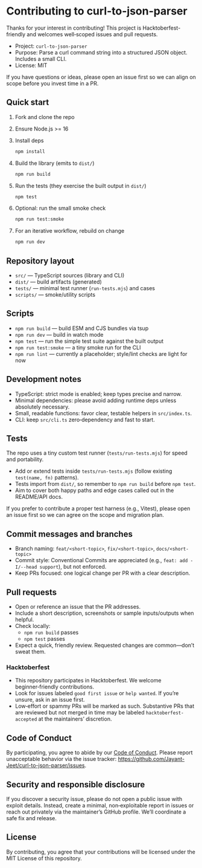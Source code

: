 # Contributing to curl-to-json-parser

Thanks for your interest in contributing! This project is Hacktoberfest-friendly and welcomes well‑scoped issues and pull requests.

- Project: `curl-to-json-parser`
- Purpose: Parse a curl command string into a structured JSON object. Includes a small CLI.
- License: MIT

If you have questions or ideas, please open an issue first so we can align on scope before you invest time in a PR.

## Quick start

1. Fork and clone the repo
2. Ensure Node.js >= 16
3. Install deps

   ```cmd
   npm install
   ```

4. Build the library (emits to `dist/`)

   ```cmd
   npm run build
   ```

5. Run the tests (they exercise the built output in `dist/`)

   ```cmd
   npm test
   ```

6. Optional: run the small smoke check

   ```cmd
   npm run test:smoke
   ```

7. For an iterative workflow, rebuild on change

   ```cmd
   npm run dev
   ```

## Repository layout

- `src/` — TypeScript sources (library and CLI)
- `dist/` — build artifacts (generated)
- `tests/` — minimal test runner (`run-tests.mjs`) and cases
- `scripts/` — smoke/utility scripts

## Scripts

- `npm run build` — build ESM and CJS bundles via tsup
- `npm run dev` — build in watch mode
- `npm test` — run the simple test suite against the built output
- `npm run test:smoke` — a tiny smoke run for the CLI
- `npm run lint` — currently a placeholder; style/lint checks are light for now

## Development notes

- TypeScript: strict mode is enabled; keep types precise and narrow.
- Minimal dependencies: please avoid adding runtime deps unless absolutely necessary.
- Small, readable functions: favor clear, testable helpers in `src/index.ts`.
- CLI: keep `src/cli.ts` zero‑dependency and fast to start.

## Tests

The repo uses a tiny custom test runner (`tests/run-tests.mjs`) for speed and portability.

- Add or extend tests inside `tests/run-tests.mjs` (follow existing `test(name, fn)` patterns).
- Tests import from `dist/`, so remember to `npm run build` before `npm test`.
- Aim to cover both happy paths and edge cases called out in the README/API docs.

If you prefer to contribute a proper test harness (e.g., Vitest), please open an issue first so we can agree on the scope and migration plan.

## Commit messages and branches

- Branch naming: `feat/<short-topic>`, `fix/<short-topic>`, `docs/<short-topic>`
- Commit style: Conventional Commits are appreciated (e.g., `feat: add -I/--head support`), but not enforced.
- Keep PRs focused: one logical change per PR with a clear description.

## Pull requests

- Open or reference an issue that the PR addresses.
- Include a short description, screenshots or sample inputs/outputs when helpful.
- Check locally:
  - `npm run build` passes
  - `npm test` passes
- Expect a quick, friendly review. Requested changes are common—don’t sweat them.

### Hacktoberfest

- This repository participates in Hacktoberfest. We welcome beginner‑friendly contributions.
- Look for issues labeled `good first issue` or `help wanted`. If you’re unsure, ask in an issue first.
- Low‑effort or spammy PRs will be marked as such. Substantive PRs that are reviewed but not merged in time may be labeled `hacktoberfest-accepted` at the maintainers’ discretion.

## Code of Conduct

By participating, you agree to abide by our [Code of Conduct](./CODE_OF_CONDUCT.md). Please report unacceptable behavior via the issue tracker: <https://github.com/Jayant-Jeet/curl-to-json-parser/issues>.

## Security and responsible disclosure

If you discover a security issue, please do not open a public issue with exploit details. Instead, create a minimal, non‑exploitable report in issues or reach out privately via the maintainer’s GitHub profile. We’ll coordinate a safe fix and release.

## License

By contributing, you agree that your contributions will be licensed under the MIT License of this repository.
